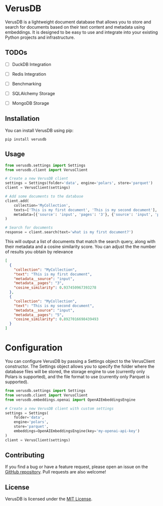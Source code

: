 # VerusDB

VerusDB is a lightweight document database that allows you to store and search for documents based on their text content and metadata using embeddings. It is designed to be easy to use and integrate into your existing Python projects and infrastructure.


## TODOs

- [ ] DuckDB Integration
- [ ] Redis Integration
- [ ] Benchmarking
- [ ] SQLAlchemy Storage
- [ ] MongoDB Storage


## Installation

You can install VerusDB using pip:

`pip install verusdb`

## Usage

```python
from verusdb.settings import Settings
from verusdb.client import VerusClient

# Create a new VerusDB client
settings = Settings(folder='data', engine='polars', store='parquet')
client = VerusClient(settings)

# Add some documents to the database
client.add(
    collection='MyCollection',
    texts=['This is my first document', 'This is my second document'],
    metadata=[{'source': 'input', 'pages': '3'}, {'source': 'input', 'pages': '5'}]
)

# Search for documents
response = client.search(text='what is my first document?')
```

This will output a list of documents that match the search query, along with their metadata and a cosine similarity score. You can adjust the the number of results you obtain by relevance


```json
[
  {
    "collection": "MyCollection",
    "text": "This is my first document",
    "metadata__source": "input",
    "metadata__pages": "3",
    "cosine_similarity": 0.937450967393278
  },
  {
    "collection": "MyCollection",
    "text": "This is my second document",
    "metadata__source": "input",
    "metadata__pages": "5",
    "cosine_similarity": 0.8927016698439493
  }
]
```

# Configuration

You can configure VerusDB by passing a Settings object to the VerusClient constructor. The Settings object allows you to specify the folder where the database files will be stored, the storage engine to use (currently only Polars is supported), and the file format to use (currently only Parquet is supported).

```python
from verusdb.settings import Settings
from verusdb.client import VerusClient
from verusdb.embeddings.openai import OpenAIEmbeddingsEngine

# Create a new VerusDB client with custom settings
settings = Settings(
    folder='data',
    engine='polars',
    store='parquet',
    embeddings=OpenAIEmbeddingsEngine(key='my-openai-api-key')
)
client = VerusClient(settings)
```
## Contributing
If you find a bug or have a feature request, please open an issue on the [GitHub repository](https://github.com/verusdb/verusdb). Pull requests are also welcome!

## License
VerusDB is licensed under the [MIT License](https://opensource.org/licenses/MIT).